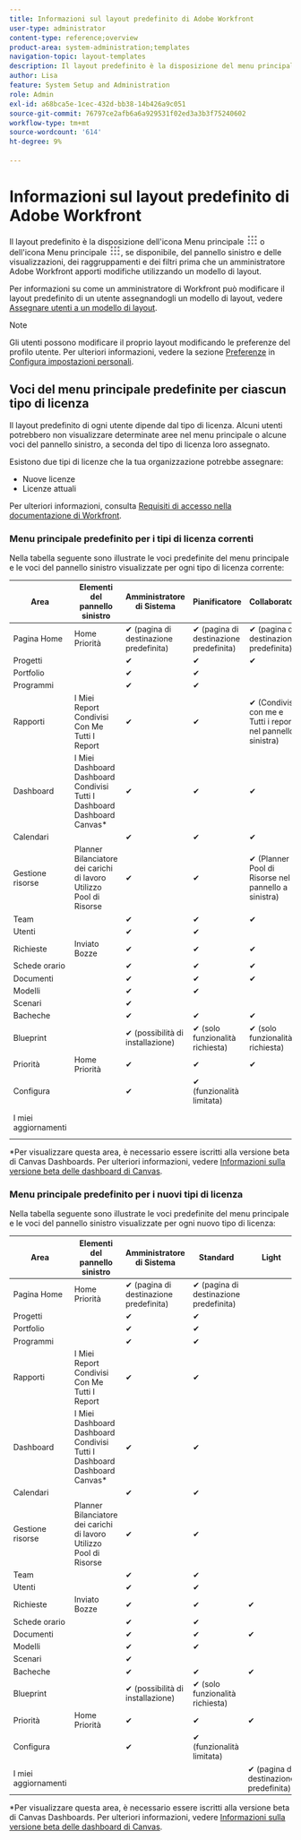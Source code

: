 ```yaml
---
title: Informazioni sul layout predefinito di Adobe Workfront
user-type: administrator
content-type: reference;overview
product-area: system-administration;templates
navigation-topic: layout-templates
description: Il layout predefinito è la disposizione del menu principale , del pannello sinistro e delle viste, dei raggruppamenti e dei filtri prima che un amministratore Adobe Workfront apporti modifiche utilizzando un modello di layout.
author: Lisa
feature: System Setup and Administration
role: Admin
exl-id: a68bca5e-1cec-432d-bb38-14b426a9c051
source-git-commit: 76797ce2afb6a6a929531f02ed3a3b3f75240602
workflow-type: tm+mt
source-wordcount: '614'
ht-degree: 9%

---
```


# Informazioni sul layout predefinito di Adobe Workfront

Il layout predefinito è la disposizione dell&#39;icona Menu principale ![Icona Menu principale](assets/main-menu-icon.png) o dell&#39;icona Menu principale ![Icona Menu principale](assets/main-menu-icon.png), se disponibile, del pannello sinistro e delle visualizzazioni, dei raggruppamenti e dei filtri prima che un amministratore Adobe Workfront apporti modifiche utilizzando un modello di layout.

Per informazioni su come un amministratore di Workfront può modificare il layout predefinito di un utente assegnandogli un modello di layout, vedere [Assegnare utenti a un modello di layout](../../../administration-and-setup/customize-workfront/use-layout-templates/assign-users-to-layout-template.md).

>[!NOTE]
>
>Gli utenti possono modificare il proprio layout modificando le preferenze del profilo utente. Per ulteriori informazioni, vedere la sezione [Preferenze](../../../workfront-basics/manage-your-account-and-profile/configuring-your-user-profile/configure-my-settings.md#preferences) in [Configura impostazioni personali](../../../workfront-basics/manage-your-account-and-profile/configuring-your-user-profile/configure-my-settings.md).

## Voci del menu principale predefinite per ciascun tipo di licenza

Il layout predefinito di ogni utente dipende dal tipo di licenza. Alcuni utenti potrebbero non visualizzare determinate aree nel menu principale o alcune voci del pannello sinistro, a seconda del tipo di licenza loro assegnato.

Esistono due tipi di licenze che la tua organizzazione potrebbe assegnare:

* Nuove licenze
* Licenze attuali

<!--rename the above if we change Current to Legacy-->

Per ulteriori informazioni, consulta [Requisiti di accesso nella documentazione di Workfront](/help/quicksilver/administration-and-setup/add-users/access-levels-and-object-permissions/access-level-requirements-in-documentation.md).

### Menu principale predefinito per i tipi di licenza correnti

Nella tabella seguente sono illustrate le voci predefinite del menu principale e le voci del pannello sinistro visualizzate per ogni tipo di licenza corrente:

<table class="tg"><thead>
  <tr>
    <th class="tg-0lax"><span style="font-weight:bold">Area</span></th>
    <th class="tg-0lax"><span style="font-weight:bold">Elementi del pannello sinistro</span></th>
    <th class="tg-0lax"><span style="font-weight:bold">Amministratore di Sistema</span></th>
    <th class="tg-0lax"><span style="font-weight:bold">Pianificatore</span></th>
    <th class="tg-0lax"><span style="font-weight:bold">Collaboratore</span></th>
    <th class="tg-1wig">Revisore</th>
    <th class="tg-1wig">Richiedente</th>
    <th class="tg-1wig">Utente esterno</th>
  </tr></thead>
<tbody>
  <tr>
    <td class="tg-0lax">Pagina Home</td>
    <td class="tg-0lax">Home<br>Priorità</td>
    <td class="tg-0lax">✔ (pagina di destinazione predefinita)</td>
    <td class="tg-0lax">✔ (pagina di destinazione predefinita)</td>
    <td class="tg-0lax">✔ (pagina di destinazione predefinita)</td>
    <td class="tg-0lax"></td>
    <td class="tg-0lax">✔</td>
    <td class="tg-0lax"></td>
  </tr>
  <tr>
    <td class="tg-0lax">Progetti</td>
    <td class="tg-0lax"></td>
    <td class="tg-0lax">✔ </td>
    <td class="tg-0lax">✔</td>
    <td class="tg-0lax">✔</td>
    <td class="tg-0lax"></td>
    <td class="tg-0lax">✔</td>
    <td class="tg-0lax"></td>
  </tr>
  <tr>
    <td class="tg-0lax">Portfolio</td>
    <td class="tg-0lax"></td>
    <td class="tg-0lax">✔</td>
    <td class="tg-0lax">✔</td>
    <td class="tg-0lax"></td>
    <td class="tg-0lax"></td>
    <td class="tg-0lax"></td>
    <td class="tg-0lax"></td>
  </tr>
  <tr>
    <td class="tg-0lax">Programmi</td>
    <td class="tg-0lax"></td>
    <td class="tg-0lax">✔</td>
    <td class="tg-0lax">✔</td>
    <td class="tg-0lax"></td>
    <td class="tg-0lax"></td>
    <td class="tg-0lax"></td>
    <td class="tg-0lax"></td>
  </tr>
  <tr>
    <td class="tg-0lax">Rapporti</td>
    <td class="tg-0lax">I Miei Report<br>Condivisi Con Me<br>Tutti I Report</td>
    <td class="tg-0lax">✔</td>
    <td class="tg-0lax">✔</td>
    <td class="tg-0lax">✔ (Condiviso con me e Tutti i report nel pannello a sinistra)</td>
    <td class="tg-0lax"></td>
    <td class="tg-0lax">✔ (Condiviso con me e Tutti i report nel pannello a sinistra)</td>
    <td class="tg-0lax"></td>
  </tr>
  <tr>
    <td class="tg-0lax">Dashboard</td>
    <td class="tg-0lax">I Miei Dashboard<br>Dashboard Condivisi<br>Tutti I Dashboard<br>Dashboard Canvas*</td>
    <td class="tg-0lax">✔</td>
    <td class="tg-0lax">✔</td>
    <td class="tg-0lax">✔</td>
    <td class="tg-0lax"></td>
    <td class="tg-0lax">✔</td>
    <td class="tg-0lax"></td>
  </tr>
  <tr>
    <td class="tg-0lax">Calendari</td>
    <td class="tg-0lax"></td>
    <td class="tg-0lax">✔</td>
    <td class="tg-0lax">✔</td>
    <td class="tg-0lax">✔</td>
    <td class="tg-0lax"></td>
    <td class="tg-0lax">✔</td>
    <td class="tg-0lax"></td>
  </tr>
  <tr>
    <td class="tg-0lax">Gestione risorse</td>
    <td class="tg-0lax">Planner<br>Bilanciatore dei carichi di lavoro<br>Utilizzo<br>Pool di Risorse</td>
    <td class="tg-0lax">✔</td>
    <td class="tg-0lax">✔</td>
    <td class="tg-0lax">✔ (Planner e Pool di Risorse nel pannello a sinistra)</td>
    <td class="tg-0lax"></td>
    <td class="tg-0lax"></td>
    <td class="tg-0lax"></td>
  </tr>
  <tr>
    <td class="tg-0lax">Team</td>
    <td class="tg-0lax"></td>
    <td class="tg-0lax">✔</td>
    <td class="tg-0lax">✔</td>
    <td class="tg-0lax">✔</td>
    <td class="tg-0lax"></td>
    <td class="tg-0lax"></td>
    <td class="tg-0lax"></td>
  </tr>
  <tr>
    <td class="tg-0lax">Utenti</td>
    <td class="tg-0lax"></td>
    <td class="tg-0lax">✔</td>
    <td class="tg-0lax">✔</td>
    <td class="tg-0lax"></td>
    <td class="tg-0lax"></td>
    <td class="tg-0lax"></td>
    <td class="tg-0lax"></td>
  </tr>
  <tr>
    <td class="tg-0lax">Richieste</td>
    <td class="tg-0lax">Inviato<br>Bozze</td>
    <td class="tg-0lax">✔</td>
    <td class="tg-0lax">✔</td>
    <td class="tg-0lax">✔</td>
    <td class="tg-0lax">✔</td>
    <td class="tg-0lax">✔</td>
    <td class="tg-0lax"></td>
  </tr>
  <tr>
    <td class="tg-0lax">Schede orario</td>
    <td class="tg-0lax"></td>
    <td class="tg-0lax">✔</td>
    <td class="tg-0lax">✔</td>
    <td class="tg-0lax">✔</td>
    <td class="tg-0lax"></td>
    <td class="tg-0lax"></td>
    <td class="tg-0lax"></td>
  </tr>
  <tr>
    <td class="tg-0lax">Documenti</td>
    <td class="tg-0lax"></td>
    <td class="tg-0lax">✔</td>
    <td class="tg-0lax">✔</td>
    <td class="tg-0lax">✔</td>
    <td class="tg-0lax">✔</td>
    <td class="tg-0lax">✔</td>
    <td class="tg-0lax"></td>
  </tr>
  <tr>
    <td class="tg-0lax">Modelli</td>
    <td class="tg-0lax"></td>
    <td class="tg-0lax">✔</td>
    <td class="tg-0lax">✔</td>
    <td class="tg-0lax"></td>
    <td class="tg-0lax"></td>
    <td class="tg-0lax"></td>
    <td class="tg-0lax"></td>
  </tr>
  <tr>
    <td class="tg-0lax">Scenari</td>
    <td class="tg-0lax"></td>
    <td class="tg-0lax">✔</td>
    <td class="tg-0lax"></td>
    <td class="tg-0lax"></td>
    <td class="tg-0lax"></td>
    <td class="tg-0lax"></td>
    <td class="tg-0lax"></td>
  </tr>
  <tr>
    <td class="tg-0lax">Bacheche</td>
    <td class="tg-0lax"></td>
    <td class="tg-0lax">✔</td>
    <td class="tg-0lax">✔</td>
    <td class="tg-0lax">✔</td>
    <td class="tg-0lax">✔</td>
    <td class="tg-0lax">✔</td>
    <td class="tg-0lax"></td>
  </tr>
  <tr>
    <td class="tg-0lax">Blueprint</td>
    <td class="tg-0lax"></td>
    <td class="tg-0lax">✔ (possibilità di installazione)</td>
    <td class="tg-0lax">✔ (solo funzionalità richiesta)</td>
    <td class="tg-0lax">✔ (solo funzionalità richiesta)</td>
    <td class="tg-0lax"></td>
    <td class="tg-0lax"></td>
    <td class="tg-0lax"></td>
  </tr>
  <tr>
    <td class="tg-0lax">Priorità</td>
    <td class="tg-0lax">Home<br>Priorità</td>
    <td class="tg-0lax">✔</td>
    <td class="tg-0lax">✔</td>
    <td class="tg-0lax">✔</td>
    <td class="tg-0lax">✔</td>
    <td class="tg-0lax">✔</td>
    <td class="tg-0lax">✔<br></td>
  </tr>
  <tr>
    <td class="tg-0lax">Configura</td>
    <td class="tg-0lax"></td>
    <td class="tg-0lax">✔</td>
    <td class="tg-0lax">✔ (funzionalità limitata)</td>
    <td class="tg-0lax"></td>
    <td class="tg-0lax"></td>
    <td class="tg-0lax"></td>
    <td class="tg-0lax"></td>
  </tr>
  <tr>
    <td class="tg-0lax">I miei aggiornamenti</td>
    <td class="tg-0lax"></td>
    <td class="tg-0lax"></td>
    <td class="tg-0lax"></td>
    <td class="tg-0lax"></td>
    <td class="tg-0lax">✔ (pagina di destinazione predefinita)</td>
    <td class="tg-0lax">✔</td>
    <td class="tg-0lax"></td>
  </tr>

</tbody></table>

*Per visualizzare questa area, è necessario essere iscritti alla versione beta di Canvas Dashboards. Per ulteriori informazioni, vedere [Informazioni sulla versione beta delle dashboard di Canvas](/help/quicksilver/product-announcements/betas/canvas-dashboards-beta/canvas-dashboards-beta-information.md).

### Menu principale predefinito per i nuovi tipi di licenza

Nella tabella seguente sono illustrate le voci predefinite del menu principale e le voci del pannello sinistro visualizzate per ogni nuovo tipo di licenza:

<table class="tg"><thead>
  <tr>
    <th class="tg-fymr">Area</th>
    <th class="tg-fymr">Elementi del pannello sinistro</th>
    <th class="tg-fymr">Amministratore di Sistema</th>
    <th class="tg-fymr">Standard</th>
    <th class="tg-fymr">Light</th>
    <th class="tg-fymr">Collaboratore</th>
    <th class="tg-fymr">Utente esterno</th>
  </tr></thead>
<tbody>
  <tr>
    <td class="tg-0pky">Pagina Home</td>
    <td class="tg-0pky">Home<br>Priorità</td>
    <td class="tg-0pky">✔ (pagina di destinazione predefinita)</td>
    <td class="tg-0pky">✔ (pagina di destinazione predefinita)</td>
    <td class="tg-0pky"></td>
    <td class="tg-0pky">✔ (pagina di destinazione predefinita)</td>
    <td class="tg-0pky"></td>
  </tr>
  <tr>
    <td class="tg-0pky">Progetti</td>
    <td class="tg-0pky"></td>
    <td class="tg-0pky">✔ </td>
    <td class="tg-0pky">✔</td>
    <td class="tg-0pky"></td>
    <td class="tg-0pky">✔</td>
    <td class="tg-0pky"></td>
  </tr>
  <tr>
    <td class="tg-0pky">Portfolio</td>
    <td class="tg-0pky"></td>
    <td class="tg-0pky">✔</td>
    <td class="tg-0pky">✔</td>
    <td class="tg-0pky"></td>
    <td class="tg-0pky"></td>
    <td class="tg-0pky"></td>
  </tr>
  <tr>
    <td class="tg-0pky">Programmi</td>
    <td class="tg-0pky"></td>
    <td class="tg-0pky">✔</td>
    <td class="tg-0pky">✔</td>
    <td class="tg-0pky"></td>
    <td class="tg-0pky"></td>
    <td class="tg-0pky"></td>
  </tr>
  <tr>
    <td class="tg-0pky">Rapporti</td>
    <td class="tg-0pky">I Miei Report<br>Condivisi Con Me<br>Tutti I Report</td>
    <td class="tg-0pky">✔</td>
    <td class="tg-0pky">✔</td>
    <td class="tg-0pky"></td>
    <td class="tg-0pky">✔ (Condiviso con me e tutti i report nel pannello a sinistra)</td>
    <td class="tg-0pky"></td>
  </tr>
  <tr>
    <td class="tg-0pky">Dashboard</td>
    <td class="tg-0pky">I Miei Dashboard<br>Dashboard Condivisi<br>Tutti I Dashboard<br>Dashboard Canvas*</td>
    <td class="tg-0pky">✔</td>
    <td class="tg-0pky">✔</td>
    <td class="tg-0pky"></td>
    <td class="tg-0pky">✔</td>
    <td class="tg-0pky"></td>
  </tr>
  <tr>
    <td class="tg-0pky">Calendari</td>
    <td class="tg-0pky"></td>
    <td class="tg-0pky">✔</td>
    <td class="tg-0pky">✔</td>
    <td class="tg-0pky"></td>
    <td class="tg-0pky">✔</td>
    <td class="tg-0pky"></td>
  </tr>
  <tr>
    <td class="tg-0pky">Gestione risorse</td>
    <td class="tg-0pky">Planner<br>Bilanciatore dei carichi di lavoro<br>Utilizzo<br>Pool di Risorse</td>
    <td class="tg-0pky">✔</td>
    <td class="tg-0pky">✔</td>
    <td class="tg-0pky"></td>
    <td class="tg-0pky"></td>
    <td class="tg-0pky"></td>
  </tr>
  <tr>
    <td class="tg-0pky">Team</td>
    <td class="tg-0pky"></td>
    <td class="tg-0pky">✔</td>
    <td class="tg-0pky">✔</td>
    <td class="tg-0pky"></td>
    <td class="tg-0pky"></td>
    <td class="tg-0pky"></td>
  </tr>
  <tr>
    <td class="tg-0pky">Utenti</td>
    <td class="tg-0pky"></td>
    <td class="tg-0pky">✔</td>
    <td class="tg-0pky">✔</td>
    <td class="tg-0pky"></td>
    <td class="tg-0pky"></td>
    <td class="tg-0pky"></td>
  </tr>
  <tr>
    <td class="tg-0pky">Richieste</td>
    <td class="tg-0pky">Inviato<br>Bozze</td>
    <td class="tg-0pky">✔</td>
    <td class="tg-0pky">✔</td>
    <td class="tg-0pky">✔</td>
    <td class="tg-0pky">✔</td>
    <td class="tg-0pky"></td>
  </tr>
  <tr>
    <td class="tg-0pky">Schede orario</td>
    <td class="tg-0pky"></td>
    <td class="tg-0pky">✔</td>
    <td class="tg-0pky">✔</td>
    <td class="tg-0pky"></td>
    <td class="tg-0pky"></td>
    <td class="tg-0pky"></td>
  </tr>
  <tr>
    <td class="tg-0pky">Documenti</td>
    <td class="tg-0pky"></td>
    <td class="tg-0pky">✔</td>
    <td class="tg-0pky">✔</td>
    <td class="tg-0pky">✔</td>
    <td class="tg-0pky">✔</td>
    <td class="tg-0pky"></td>
  </tr>
  <tr>
    <td class="tg-0pky">Modelli</td>
    <td class="tg-0pky"></td>
    <td class="tg-0pky">✔</td>
    <td class="tg-0pky">✔</td>
    <td class="tg-0pky"></td>
    <td class="tg-0pky"></td>
    <td class="tg-0pky"></td>
  </tr>
  <tr>
    <td class="tg-0pky">Scenari</td>
    <td class="tg-0pky"></td>
    <td class="tg-0pky">✔</td>
    <td class="tg-0pky"></td>
    <td class="tg-0pky"></td>
    <td class="tg-0pky"></td>
    <td class="tg-0pky"></td>
  </tr>
  <tr>
    <td class="tg-0pky">Bacheche</td>
    <td class="tg-0pky"></td>
    <td class="tg-0pky">✔</td>
    <td class="tg-0pky">✔</td>
    <td class="tg-0pky">✔</td>
    <td class="tg-0pky">✔</td>
    <td class="tg-0pky"></td>
  </tr>
  <tr>
    <td class="tg-0pky">Blueprint</td>
    <td class="tg-0pky"></td>
    <td class="tg-0pky">✔ (possibilità di installazione)</td>
    <td class="tg-0pky">✔ (solo funzionalità richiesta)</td>
    <td class="tg-0pky"></td>
    <td class="tg-0pky"></td>
    <td class="tg-0pky"></td>
  </tr>
  <tr>
    <td class="tg-0pky">Priorità</td>
    <td class="tg-0pky">Home<br>Priorità</td>
    <td class="tg-0pky">✔</td>
    <td class="tg-0pky">✔</td>
    <td class="tg-0pky">✔</td>
    <td class="tg-0pky">✔</td>
    <td class="tg-0pky">✔<br></td>
  </tr>
  <tr>
    <td class="tg-0pky">Configura</td>
    <td class="tg-0pky"></td>
    <td class="tg-0pky">✔</td>
    <td class="tg-0pky">✔ (funzionalità limitata)</td>
    <td class="tg-0pky"></td>
    <td class="tg-0pky"></td>
    <td class="tg-0pky"></td>
  </tr>
  <tr>
    <td class="tg-0pky">I miei aggiornamenti</td>
    <td class="tg-0pky"></td>
    <td class="tg-0pky"></td>
    <td class="tg-0pky"></td>
    <td class="tg-0pky">✔ (pagina di destinazione predefinita)</td>
    <td class="tg-0pky">✔</td>
    <td class="tg-0pky"></td>
  </tr>
</tbody></table>

*Per visualizzare questa area, è necessario essere iscritti alla versione beta di Canvas Dashboards. Per ulteriori informazioni, vedere [Informazioni sulla versione beta delle dashboard di Canvas](/help/quicksilver/product-announcements/betas/canvas-dashboards-beta/canvas-dashboards-beta-information.md).

<!--

<table style="table-layout:auto"> 
 <col> 
 <col> 
 <col> 
 <col> 
 <col> 
 <col> 
 <col> 
 <col> 
 <thead> 
  <tr> 
   <th>Area</th> 
   <th> Left panel items </th> 
   <th> System Administrator</th> 
   <th> Planner </th> 
   <th>Worker</th> 
   <th>Reviewer</th> 
   <th>Requestor</th> 
   <th>External User</th> 
  </tr> 
 </thead> 
 <tbody> 
  <tr> 
   <td rowspan="2"><strong>Projects</strong> </td> 
   <td><strong>Projects</strong> </td> 
   <td>✔ <br>(Default landing area)</td> 
   <td><span style="font-weight: 400;"> ✔</span> <br>(Default landing area)</td> 
   <td>&nbsp;</td> 
   <td>&nbsp;</td> 
   <td>&nbsp;</td> 
   <td>&nbsp;</td> 
  </tr> 
  <tr> 
   <td><strong>Portfolios</strong> </td> 
   <td>✔ </td> 
   <td>✔ </td> 
   <td>&nbsp;</td> 
   <td>&nbsp;</td> 
   <td>&nbsp;</td> 
   <td>&nbsp;</td> 
  </tr> 
  <tr> 
   <td rowspan="3"><strong>Reporting</strong> </td> 
   <td><strong>Reports</strong> </td> 
   <td>✔ </td> 
   <td>✔ </td> 
   <td>✔ </td> 
   <td>&nbsp;</td> 
   <td>&nbsp;</td> 
   <td>&nbsp;</td> 
  </tr> 
  <tr> 
   <td> <p><strong>Dashboards</strong> </p> </td> 
   <td>✔ </td> 
   <td>✔ </td> 
   <td>✔ </td> 
   <td>&nbsp;</td> 
   <td>&nbsp;</td> 
   <td>&nbsp;</td> 
  </tr> 
  <tr> 
   <td><strong>Calendars</strong> </td> 
   <td>✔ </td> 
   <td> ✔</td> 
   <td>✔ </td> 
   <td>&nbsp;</td> 
   <td>&nbsp;</td> 
   <td>&nbsp;</td> 
  </tr> 
  <tr> 
   <td rowspan="5"><strong>People</strong> (renamed to <strong>Teams</strong> for users with a Work license)</td> 
   <td><strong>Teams</strong> </td> 
   <td>✔ </td> 
   <td>✔ </td> 
   <td>✔</td> 
   <td>&nbsp;</td> 
   <td>&nbsp;</td> 
   <td>&nbsp;</td> 
  </tr> 
  <tr> 
   <td><strong>People</strong> </td> 
   <td>✔ </td> 
   <td>✔ </td> 
   <td>&nbsp;</td> 
   <td>&nbsp;</td> 
   <td>&nbsp;</td> 
   <td>&nbsp;</td> 
  </tr> 
  <tr> 
   <td><strong>Planning</strong> </td> 
   <td>✔ </td> 
   <td>✔ </td> 
   <td>&nbsp;</td> 
   <td>&nbsp;</td> 
   <td>&nbsp;</td> 
   <td>&nbsp;</td> 
  </tr> 
  <tr> 
   <td><strong>Scheduling</strong> </td> 
   <td>✔ </td> 
   <td>✔ </td> 
   <td>&nbsp;</td> 
   <td>&nbsp;</td> 
   <td>&nbsp;</td> 
   <td>&nbsp;</td> 
  </tr> 
  <tr> 
   <td rowspan="3"><strong>Requests</strong> </td> 
   <td>New Request </td> 
   <td>✔ </td> 
   <td>✔ </td> 
   <td>✔ </td> 
   <td>✔ </td> 
   <td>✔ </td> 
   <td>✔ </td> 
  </tr> 
  <tr> 
   <td><strong>Requests I've Submitted</strong> </td> 
   <td>✔ </td> 
   <td>✔ </td> 
   <td>✔ </td> 
   <td>✔ </td> 
   <td>✔ <br>(Default landing area)</td> 
   <td>✔ <br>(Default landing area)</td> 
  </tr> 
  <tr> 
   <td><strong>All Requests</strong> </td> 
   <td>✔ </td> 
   <td>✔ </td> 
   <td>✔ </td> 
   <td>✔ </td> 
   <td>✔ </td> 
   <td>✔ </td> 
  </tr> 
  <tr> 
   <td rowspan="3"><strong>Timesheet</strong> </td> 
   <td><strong>My Timesheets</strong> </td> 
   <td>✔ </td> 
   <td> ✔</td> 
   <td>✔ </td> 
   <td>&nbsp;</td> 
   <td>&nbsp;</td> 
   <td>&nbsp;</td> 
  </tr> 
  <tr> 
   <td><strong>Timesheets I Approve</strong> </td> 
   <td>✔</td> 
   <td>✔ </td> 
   <td>&nbsp;</td> 
   <td>&nbsp;</td> 
   <td>&nbsp;</td> 
   <td>&nbsp;</td> 
  </tr> 
  <tr> 
   <td><strong>All Timesheets</strong> </td> 
   <td>✔</td> 
   <td>✔ </td> 
   <td>&nbsp;</td> 
   <td>&nbsp;</td> 
   <td>&nbsp;</td> 
   <td>&nbsp;</td> 
  </tr> 
  <tr> 
   <td><strong>Documents</strong> </td> 
   <td>&nbsp;</td> 
   <td>✔ </td> 
   <td>✔ </td> 
   <td>✔ </td> 
   <td>✔ </td> 
   <td>&nbsp;</td> 
   <td>&nbsp;</td> 
  </tr> 
  <tr> 
   <td><strong>Setup</strong> </td> 
   <td>&nbsp;</td> 
   <td>✔ </td> 
   <td>Limited Functionality</td> 
   <td>&nbsp;</td> 
   <td>&nbsp;</td> 
   <td>&nbsp;</td> 
   <td>&nbsp;</td> 
  </tr> 
 </tbody> 
</table>
-->
